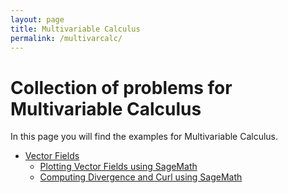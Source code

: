 ```yaml
---
layout: page
title: Multivariable Calculus
permalink: /multivarcalc/
---
```


# Collection of problems for Multivariable Calculus

In this page you will find the examples for Multivariable Calculus.

- [Vector Fields](/mathwithsagemath/multivarcalc/vectorfields/index.html)
    - [Plotting Vector Fields using SageMath](/mathwithsagemath/multivariable/calculus/vector/fields/2020/08/11/plotting-vector-fields.html)
    - [Computing Divergence and Curl using SageMath](/mathwithsagemath/multivariable/calculus/vector/fields/2020/09/08/computing-curl-and-divergence.html)

